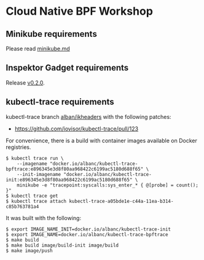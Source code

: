 # Cloud Native BPF Workshop

## Minikube requirements

Please read [minikube.md](./minikube.md)

## Inspektor Gadget requirements

Release [v0.2.0](https://github.com/kinvolk/inspektor-gadget/releases/tag/v0.2.0).

## kubectl-trace requirements

kubectl-trace branch [alban/ikheaders](https://github.com/kinvolk/kubectl-trace/tree/alban/ikheaders) with the following patches:
- https://github.com/iovisor/kubectl-trace/pull/123

For convenience, there is a build with container images available on Docker registries.
```
$ kubectl trace run \
    --imagename "docker.io/albanc/kubectl-trace-bpftrace:e896345e3d8f80aa968422c6199ac5180d688f65" \
    --init-imagename "docker.io/albanc/kubectl-trace-init:e896345e3d8f80aa968422c6199ac5180d688f65" \
    minikube -e "tracepoint:syscalls:sys_enter_* { @[probe] = count(); }"
$ kubectl trace get
$ kubectl trace attach kubectl-trace-a05bde1e-c44a-11ea-b314-c85b763781a4
```

It was built with the following:
```
$ export IMAGE_NAME_INIT=docker.io/albanc/kubectl-trace-init
$ export IMAGE_NAME=docker.io/albanc/kubectl-trace-bpftrace
$ make build
$ make build image/build-init image/build
$ make image/push
```
